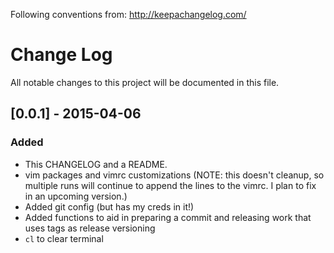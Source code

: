 Following conventions from: http://keepachangelog.com/

# Change Log
All notable changes to this project will be documented in this file.

## [0.0.1] - 2015-04-06
### Added
- This CHANGELOG and a README.
- vim packages and vimrc customizations (NOTE: this doesn't cleanup, so multiple runs will continue to append the lines to the vimrc. I plan to fix in an upcoming version.)
- Added git config (but has my creds in it!)
- Added functions to aid in preparing a commit and releasing work that uses tags as release versioning
- `cl` to clear terminal

